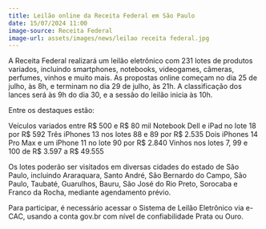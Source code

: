 ```yaml
---
title: Leilão online da Receita Federal em São Paulo
date: 15/07/2024 11:00
image-source: Receita Federal
image-url: assets/images/news/leilao receita federal.jpg
---
```


A Receita Federal realizará um leilão eletrônico com 231 lotes de produtos variados, incluindo smartphones, notebooks, videogames, câmeras, perfumes, vinhos e muito mais. As propostas online começam no dia 25 de julho, às 8h, e terminam no dia 29 de julho, às 21h. A classificação dos lances será às 9h do dia 30, e a sessão do leilão inicia às 10h.

Entre os destaques estão:

Veículos variados entre R$ 500 e R$ 80 mil
Notebook Dell e iPad no lote 18 por R$ 592
Três iPhones 13 nos lotes 88 e 89 por R$ 2.535
Dois iPhones 14 Pro Max e um iPhone 11 no lote 90 por R$ 2.840
Vinhos nos lotes 7, 99 e 100 de R$ 3.597 a R$ 49.555

Os lotes poderão ser visitados em diversas cidades do estado de São Paulo, incluindo Araraquara, Santo André, São Bernardo do Campo, São Paulo, Taubaté, Guarulhos, Bauru, São José do Rio Preto, Sorocaba e Franco da Rocha, mediante agendamento prévio.

Para participar, é necessário acessar o Sistema de Leilão Eletrônico via e-CAC, usando a conta gov.br com nível de confiabilidade Prata ou Ouro.